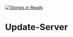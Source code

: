 [![Stories in Ready](https://badge.waffle.io/ltmillar/Update-Server.png?label=ready&title=Ready)](https://waffle.io/ltmillar/Update-Server)
# Update-Server
